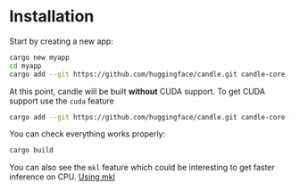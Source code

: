 # Installation

Start by creating a new app:

```bash
cargo new myapp
cd myapp
cargo add --git https://github.com/huggingface/candle.git candle-core
```

At this point, candle will be built **without** CUDA support.
To get CUDA support use the `cuda` feature
```bash
cargo add --git https://github.com/huggingface/candle.git candle-core --features cuda
```

You can check everything works properly:

```bash
cargo build
```


You can also see the `mkl` feature which could be interesting to get faster inference on CPU. [Using mkl](./advanced/mkl.md)
